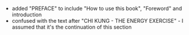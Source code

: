 - added "PREFACE" to include "How to use this book", "Foreword" and introduction
- confused with the text after "CHI KUNG - THE ENERGY EXERCISE" - I assumed that it's the continuation of this section